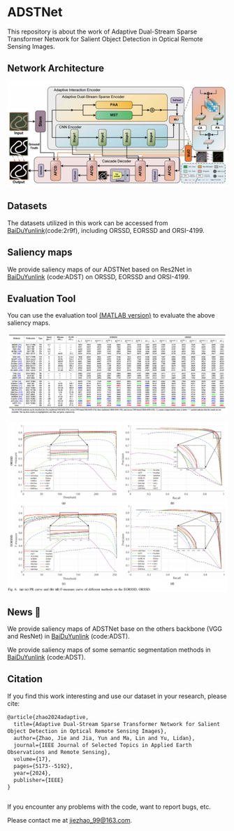 # ADSTNet
This repository is about the work of Adaptive Dual-Stream Sparse Transformer Network for Salient Object Detection in Optical Remote Sensing Images. 

## Network Architecture
![ADSTNet.png](images%2FADSTNet.png)

## Datasets
The datasets utilized in this work can be accessed from [BaiDuYunlink](https://pan.baidu.com/s/1iP7KRFwkS6K4Hako1XQIgg)(code:2r9f), including ORSSD, EORSSD and ORSI-4199.

## Saliency maps
We provide saliency maps of our ADSTNet based on Res2Net in [BaiDuYunlink](https://pan.baidu.com/s/1qYklPLWkK_pbWhQHRjFNKg) (code:ADST) on ORSSD, EORSSD and ORSI-4199.


## Evaluation Tool
You can use the evaluation tool [(MATLAB version)](https://github.com/MathLee/MatlabEvaluationTools) to evaluate the above saliency maps.

![Table.png](images%2FTable.png)

![Fig6.png](images%2FFig6.png)

## News 🚩
We provide saliency maps of ADSTNet base on the others backbone (VGG and ResNet) in [BaiDuYunlink](https://pan.baidu.com/s/1PGbdM2l0ZLMukWUBVjJL5Q) (code:ADST).

We provide saliency maps of some semantic segmentation methods in [BaiDuYunlink](https://pan.baidu.com/s/146YIKVNhz4KSaG54YTVUMA) (code:ADST).

## Citation
If you find this work interesting and use our dataset in your research, please cite:
```
@article{zhao2024adaptive,
  title={Adaptive Dual-Stream Sparse Transformer Network for Salient Object Detection in Optical Remote Sensing Images},
  author={Zhao, Jie and Jia, Yun and Ma, Lin and Yu, Lidan},
  journal={IEEE Journal of Selected Topics in Applied Earth Observations and Remote Sensing},
  volume={17},
  pages={5173--5192},
  year={2024},
  publisher={IEEE}
}
```

##
If you encounter any problems with the code, want to report bugs, etc.

Please contact me at jiezhao_99@163.com.
